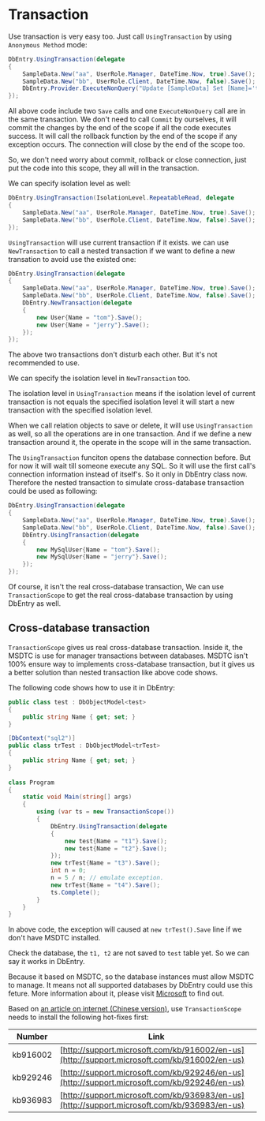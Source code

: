 Transaction
==========

Use transaction is very easy too. Just call ``UsingTransaction`` by using ``Anonymous Method`` mode:

````c#
DbEntry.UsingTransaction(delegate
{
    SampleData.New("aa", UserRole.Manager, DateTime.Now, true).Save();
    SampleData.New("bb", UserRole.Client, DateTime.Now, false).Save();
    DbEntry.Provider.ExecuteNonQuery("Update [SampleData] Set [Name]='tom' Where [Id]=1");
});
````

All above code include two ``Save`` calls and one ``ExecuteNonQuery`` call are in the same transaction. We don't need to call ``Commit`` by ourselves, it will commit the changes by the end of the scope if all the code executes success. It will call the rollback function by the end of the scope if any exception occurs. The connection will close by the end of the scope too.

So, we don't need worry about commit, rollback or close connection, just put the code into this scope, they all will in the transaction.

We can specify isolation level as well:

````c#
DbEntry.UsingTransaction(IsolationLevel.RepeatableRead, delegate
{
    SampleData.New("aa", UserRole.Manager, DateTime.Now, true).Save();
    SampleData.New("bb", UserRole.Client, DateTime.Now, false).Save();
});
````

``UsingTransaction`` will use current transaction if it exists. we can use ``NewTransaction`` to call a nested transaction if we want to define a new transation to avoid use the existed one:

````c#
DbEntry.UsingTransaction(delegate
{
    SampleData.New("aa", UserRole.Manager, DateTime.Now, true).Save();
    SampleData.New("bb", UserRole.Client, DateTime.Now, false).Save();
    DbEntry.NewTransaction(delegate
    {
        new User{Name = "tom"}.Save();
        new User{Name = "jerry"}.Save();
    });
});
````

The above two transactions don't disturb each other. But it's not recommended to use.

We can specify the isolation level in ``NewTransaction`` too.

The isolation level in ``UsingTransaction`` means if the isolation level of current transaction is not equals the specified isolation level it will start a new transaction with the specified isolation level.

When we call relation objects to save or delete, it will use ``UsingTransaction`` as well, so all the operations are in one transaction. And if we define a new transaction around it, the operate in the scope will in the same transaction.

The ``UsingTransaction`` funciton opens the database connection before. But for now it will wait till someone execute any SQL. So it will use the first call's connection information instead of itself's. So it only in DbEntry class now.  Therefore the nested transaction to simulate cross-database transaction could be used as following:

````c#
DbEntry.UsingTransaction(delegate
{
    SampleData.New("aa", UserRole.Manager, DateTime.Now, true).Save();
    SampleData.New("bb", UserRole.Client, DateTime.Now, false).Save();
    DbEntry.UsingTransaction(delegate
    {
        new MySqlUser{Name = "tom"}.Save();
        new MySqlUser{Name = "jerry"}.Save();
    });
});
````

Of course, it isn't the real cross-database transaction, We can use ``TransactionScope`` to get the real cross-database transaction by using DbEntry as well.

Cross-database transaction
----------

``TransactionScope`` gives us real cross-database transaction. Inside it, the MSDTC is use for manager transactions between databases. MSDTC isn't 100% ensure way to implements cross-database transaction, but it gives us a better solution than nested transaction like above code shows.

The following code shows how to use it in DbEntry:

````c#
public class test : DbObjectModel<test>
{
    public string Name { get; set; }
}

[DbContext("sql2")]
public class trTest : DbObjectModel<trTest>
{
    public string Name { get; set; }
}
 
class Program
{
    static void Main(string[] args)
    {
        using (var ts = new TransactionScope())
        {
            DbEntry.UsingTransaction(delegate
            {
                new test{Name = "t1"}.Save();
                new test{Name = "t2"}.Save();
            });
            new trTest{Name = "t3").Save();
            int n = 0;
            n = 5 / n; // emulate exception.
            new trTest{Name = "t4").Save();
            ts.Complete();
        }
    }
}
````

In above code, the exception will caused at ``new trTest().Save`` line if we don't have MSDTC installed.

Check the database, the ``t1, t2`` are not saved to ``test`` table yet. So we can say it works in DbEntry.

Because it based on MSDTC, so the database instances must allow MSDTC to manage. It means not all supported databases by DbEntry could use this feture. More information about it, please visit [Microsoft](http://www.microsoft.com/) to find out.

Based on [an article on internet (Chinese version)](http://www.cnblogs.com/cn_wpf/archive/2007/08/06/844766.html), use ``TransactionScope`` needs to install the following hot-fixes first:

| Number   | Link                                                                                         |
| -------- | -------------------------------------------------------------------------------------------- |
| kb916002 | [http://support.microsoft.com/kb/916002/en-us](http://support.microsoft.com/kb/916002/en-us) |
| kb929246 | [http://support.microsoft.com/kb/929246/en-us](http://support.microsoft.com/kb/929246/en-us) |
| kb936983 | [http://support.microsoft.com/kb/936983/en-us](http://support.microsoft.com/kb/936983/en-us) |
